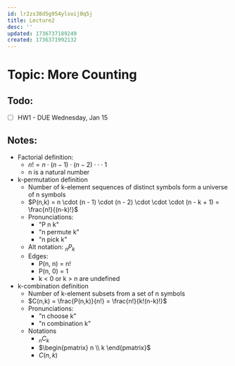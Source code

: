 ```yaml
---
id: lr2zs38d5g954ylsoij0q5j
title: Lecture2
desc: ''
updated: 1736737189249
created: 1736371992132
---
```

# Topic: More Counting

## Todo:
- [ ] HW1 - DUE Wednesday, Jan 15

## Notes:
- Factorial definition:
    - $n! = n \cdot (n - 1) \cdot (n - 2) \cdot \cdot \cdot 1$ 
    - n is a natural number
- k-permutation definition
    - Number of k-element sequences of distinct symbols form a universe of n symbols
    - $P(n,k) = n \cdot (n - 1) \cdot (n - 2) \cdot \cdot \cdot (n - k + 1) = \frac{n!}{(n-k)!}$
    - Pronunciations:
        - "P n k"
        - "n permute k"
        - "n pick k"
    - Alt notation: ${}_{n}P_{k}$
    - Edges:
        - P(n, n) = n!
        - P(n, 0) = 1
        - k < 0 or k > n are undefined
- k-combination definition
    - Number of k-element subsets from a set of n symbols
    - $C(n,k) = \frac{P(n,k)}{n!} = \frac{n!}{k!(n-k)!}$
    - Pronunciations:
        - "n choose k"
        - "n combination k"
    - Notations
        - ${}_{n}C_{k}$
        - $\begin{pmatrix} n \\ k \end{pmatrix}$
        - $C(n,k)$
